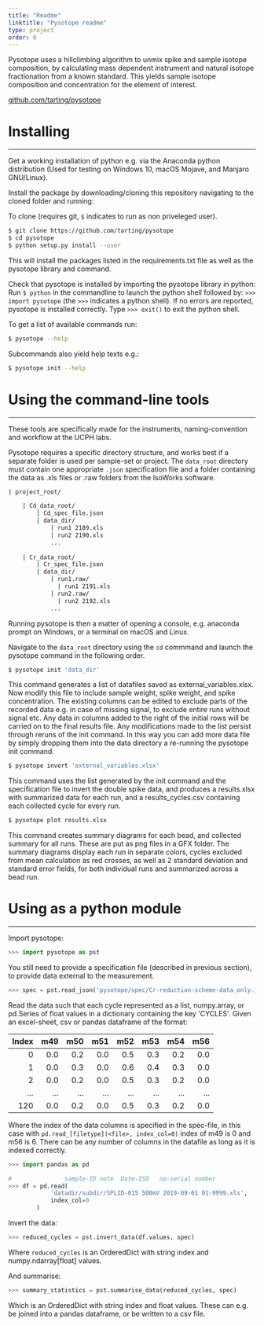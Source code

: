 ```yaml
---
title: "Readme"
linktitle: "Pysotope readme"
type: project
order: 0
---
```




Pysotope uses a hillclimbing algorithm to unmix spike and sample isotope composition, by calculating mass dependent instrument and natural isotope fractionation from a known standard. This yields sample isotope composition and concentration for the element of interest.

<!--more-->

[github.com/tarting/pysotope](https://github.com/tarting/pysotope)


# Installing

---

Get a working installation of python e.g. via the Anaconda python distribution
(Used for testing on Windows 10, macOS Mojave, and Manjaro GNU/Linux).

Install the package by downloading/cloning this repository navigating to
the cloned folder and running:

To clone (requires git, `$` indicates to run as non priveleged user).

```sh
$ git clone https://github.com/tarting/pysotope
$ cd pysotope
$ python setup.py install --user
```

This will install the packages listed in the requirements.txt file as well
as the pysotope library and command.

Check that pysotope is installed by importing the pysotope library in
python: Run `$ python`
in the commandline to launch the python
shell followed by: `>>> import pysotope` (the `>>>` indicates a python shell). If no errors are reported, pysotope is installed correctly. Type `>>> exit()` to
exit the python shell.

To get a list of available commands run:

```sh
$ pysotope --help
```

Subcommands also yield help texts e.g.:

```sh
$ pysotope init --help
```


# Using the command-line tools

---

These tools are specifically made for the instruments, naming-convention and
workflow at the UCPH labs.

Pysotope requires a specific directory structure, and works best if
a separate folder is used per sample-set or project. The `data_root` directory
must contain one appropriate `.json` specification file and a folder
containing the data as .xls files or .raw folders from the IsoWorks
software. 

```sh
| project_root/

    | Cd_data_root/
        | Cd_spec_file.json
        | data_dir/
            | run1 2189.xls
            | run2 2190.xls
            ...
            
    | Cr_data_root/
        | Cr_spec_file.json
        | data_dir/
            | run1.raw/
              | run1 2191.xls
            | run2.raw/
              | run2 2192.xls
            ...

```

Running pysotope is then a matter of opening a console, e.g. anaconda
prompt on Windows, or a terminal on macOS and Linux. 

Navigate to the `data_root` directory using the `cd` commmand and launch the
pysotope command in the following order.

```sh
$ pysotope init 'data_dir'
```

This command generates a list of datafiles saved as external_variables.xlsx. Now
modify this file to include sample weight, spike weight, and spike concentration.
The existing columns can be edited to exclude parts of the recorded data e.g. in
case of missing signal, to exclude entire runs without signal etc.
Any data in columns added to the right of the initial rows will be carried
on to the final results file. Any modifications made to the list persist
through reruns of the init command. In this way you can add more data file
by simply dropping them into the data directory a re-running the pysotope init
command.

```sh
$ pysotope invert 'external_variables.xlsx'
```

This command uses the list generated by the init command and the
specification file to invert the double spike data, and produces
a results.xlsx with summarized data for each run, and a
results_cycles.csv containing each collected cycle for every run.

```sh
$ pysotope plot results.xlsx
```

This command creates summary diagrams for each bead, and collected summary
for all runs. These are put as png files in a GFX folder. The summary
diagrams display each run in separate colors, cycles excluded from mean
calculation as red crosses, as well as 2 standard deviation and standard
error fields, for both individual runs and summarized across a bead run.


# Using as a python module

---

Import pysotope:
```python
>>> import pysotope as pst
```

You still need to provide a specification file (described in previous
section), to provide data external to the measurement.

```python
>>> spec = pst.read_json('pysotope/spec/Cr-reduction-scheme-data_only.json')
```

Read the data such that each cycle represented as a list, numpy.array, or
pd.Series of float values in a dictionary containing the key 'CYCLES'.
Given an excel-sheet, csv or pandas dataframe of the format:

| Index | m49 | m50 | m51 | m52 | m53 | m54 | m56 |
| ----: | --: | --: | --: | --: | --: | --: | --: |
|     0 | 0.0 | 0.2 | 0.0 | 0.5 | 0.3 | 0.2 | 0.0 |
|     1 | 0.0 | 0.3 | 0.0 | 0.6 | 0.4 | 0.3 | 0.0 |
|     2 | 0.0 | 0.2 | 0.0 | 0.5 | 0.3 | 0.2 | 0.0 |
|   ... | ... | ... | ... | ... | ... | ... | ... |
|   120 | 0.0 | 0.2 | 0.0 | 0.5 | 0.3 | 0.2 | 0.0 |

Where the index of the data columns is specified in the spec-file, in
this case with `pd.read_[filetype](<file>, index_col=0)` index of m49
is 0 and m56 is 6. There can be any number of columns in the datafile as
long as it is indexed correctly.

```python
>>> import pandas as pd

#               sample-ID note  Date-ISO   no-serial number
>>> df = pd.read(
            'datadir/subdir/SPLID-015 500mV 2019-09-01 01-9999.xls',
            index_col=0
        )
```

Invert the data:

```python
>>> reduced_cycles = pst.invert_data(df.values, spec)
```

Where `reduced_cycles` is an OrderedDict with string index and 
numpy.ndarray[float] values.


And summarise:
```python
>>> summary_statistics = pst.summarise_data(reduced_cycles, spec)
```

Which is an OrderedDict with string index and float values. These can e.g.
be joined into a pandas dataframe, or be written to a csv file.

